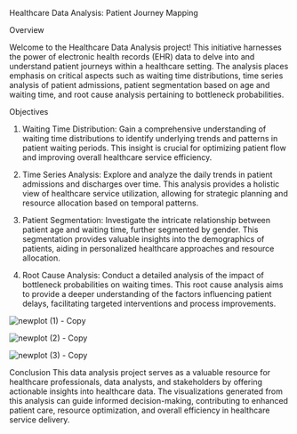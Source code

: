  Healthcare Data Analysis: Patient Journey Mapping



Overview


Welcome to the Healthcare Data Analysis project! This initiative harnesses the power of electronic health records (EHR) data to delve into and understand patient journeys within a healthcare setting. The analysis places emphasis on critical aspects such as waiting time distributions, time series analysis of patient admissions, patient segmentation based on age and waiting time, and root cause analysis pertaining to bottleneck probabilities.

Objectives


1. Waiting Time Distribution:
Gain a comprehensive understanding of waiting time distributions to identify underlying trends and patterns in patient waiting periods. This insight is crucial for optimizing patient flow and improving overall healthcare service efficiency.

2. Time Series Analysis:
Explore and analyze the daily trends in patient admissions and discharges over time. This analysis provides a holistic view of healthcare service utilization, allowing for strategic planning and resource allocation based on temporal patterns.

3. Patient Segmentation:
Investigate the intricate relationship between patient age and waiting time, further segmented by gender. This segmentation provides valuable insights into the demographics of patients, aiding in personalized healthcare approaches and resource allocation.

4. Root Cause Analysis:
Conduct a detailed analysis of the impact of bottleneck probabilities on waiting times. This root cause analysis aims to provide a deeper understanding of the factors influencing patient delays, facilitating targeted interventions and process improvements.

![newplot (1) - Copy](https://github.com/Nikitha1203/Healthcare-Data-Analysis-Patient-Journey-Mapping/assets/109364397/3d40e80b-1e55-4f68-8578-a7405e89224e)

![newplot (2) - Copy](https://github.com/Nikitha1203/Healthcare-Data-Analysis-Patient-Journey-Mapping/assets/109364397/16ab4c15-3398-417a-aa35-a466005b6bd5)

![newplot (3) - Copy](https://github.com/Nikitha1203/Healthcare-Data-Analysis-Patient-Journey-Mapping/assets/109364397/e3eb5645-60b4-4650-b372-30c53561e088)



Conclusion
This data analysis project serves as a valuable resource for healthcare professionals, data analysts, and stakeholders by offering actionable insights into healthcare data. The visualizations generated from this analysis can guide informed decision-making, contributing to enhanced patient care, resource optimization, and overall efficiency in healthcare service delivery.
